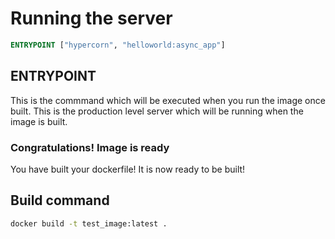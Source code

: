 # Running the server

```Dockerfile
ENTRYPOINT ["hypercorn", "helloworld:async_app"]
```

## ENTRYPOINT

This is the commmand which will be executed when you run the image once built. This is the production level server which will be running when the image is built.

### Congratulations! Image is ready

You have built your dockerfile! It is now ready to be built!

## Build command

```sh
docker build -t test_image:latest .
```
